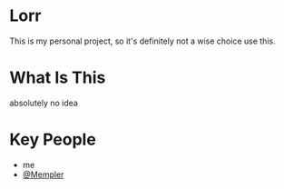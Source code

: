 # Lorr
This is my personal project, so it's definitely not a wise choice use this.

# What Is This
absolutely no idea

# Key People
- me
- [@Mempler](https://github.com/Mempler)
